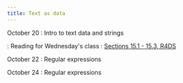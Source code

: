 ```yaml
---
title: Text as data
---
```


October 20
: Intro to text data and strings

: Reading for Wednesday's class
  : [Sections 15.1 - 15.3, R4DS](https://r4ds.hadley.nz/regexps.html)

October 22
: Regular expressions

October 24
: Regular expressions